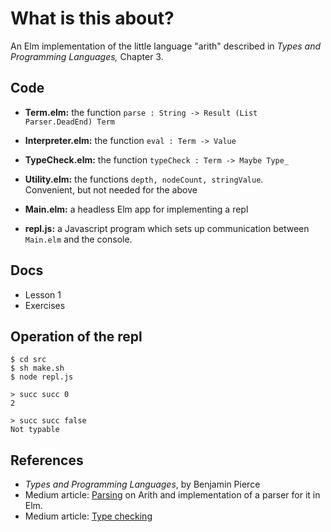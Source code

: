 # What is this about?

An Elm implementation of the little language "arith" described in  *Types and Programming Languages,* Chapter 3.  


## Code

- **Term.elm:** the function `parse : String -> Result (List Parser.DeadEnd) Term`

- **Interpreter.elm:** the function `eval : Term -> Value`

- **TypeCheck.elm:** the function `typeCheck : Term -> Maybe Type_`

- **Utility.elm:** the functions `depth, nodeCount, stringValue`.  
Convenient, but not needed for the above

- **Main.elm:** a headless Elm app for implementing a repl

- **repl.js:** a Javascript program which sets up communication between `Main.elm` and the console.

## Docs

- Lesson 1
- Exercises

## Operation of the repl  

```
$ cd src
$ sh make.sh
$ node repl.js

> succ succ 0
2

> succ succ false
Not typable
```


## References

- *Types and Programming Languages*, by Benjamin Pierce
- Medium article: [Parsing](https://medium.com/@jxxcarlson/implementing-the-mini-language-arith-in-elm-a522f9a7101) on Arith and implementation of a parser for it in Elm.
- Medium article: [Type checking](https://medium.com/@jxxcarlson/type-checking-the-mini-language-arith-in-elm-c752e3e77a97)
